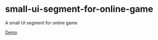 # small-ui-segment-for-online-game

A small UI segment for online game

<a href="https://miloszekovic.github.io/small-ui-segment-for-online-game/">Demo</a>
